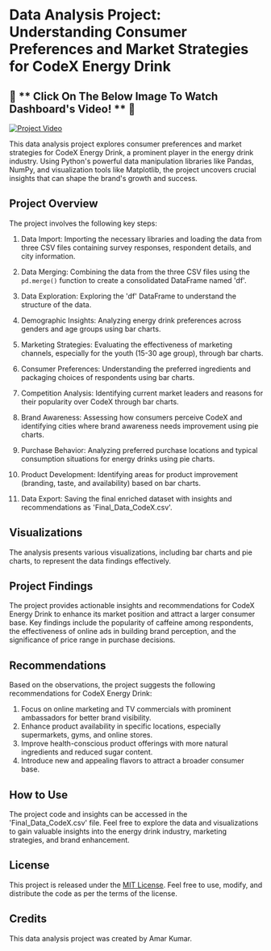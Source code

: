 # Data Analysis Project: Understanding Consumer Preferences and Market Strategies for CodeX Energy Drink

  ## 🚀 ** Click On The Below Image To Watch Dashboard's Video! ** 🎥
   
[![Project Video](https://img.youtube.com/vi/LYCGPud0JZw/0.jpg)](https://www.youtube.com/watch?v=LYCGPud0JZw)

This data analysis project explores consumer preferences and market strategies for CodeX Energy Drink, a prominent player in the energy drink industry. Using Python's powerful data manipulation libraries like Pandas, NumPy, and visualization tools like Matplotlib, the project uncovers crucial insights that can shape the brand's growth and success.

## Project Overview

The project involves the following key steps:

1. Data Import: Importing the necessary libraries and loading the data from three CSV files containing survey responses, respondent details, and city information.

2. Data Merging: Combining the data from the three CSV files using the `pd.merge()` function to create a consolidated DataFrame named 'df'.

3. Data Exploration: Exploring the 'df' DataFrame to understand the structure of the data.

4. Demographic Insights: Analyzing energy drink preferences across genders and age groups using bar charts.

5. Marketing Strategies: Evaluating the effectiveness of marketing channels, especially for the youth (15-30 age group), through bar charts.

6. Consumer Preferences: Understanding the preferred ingredients and packaging choices of respondents using bar charts.

7. Competition Analysis: Identifying current market leaders and reasons for their popularity over CodeX through bar charts.

8. Brand Awareness: Assessing how consumers perceive CodeX and identifying cities where brand awareness needs improvement using pie charts.

9. Purchase Behavior: Analyzing preferred purchase locations and typical consumption situations for energy drinks using pie charts.

10. Product Development: Identifying areas for product improvement (branding, taste, and availability) based on bar charts.

11. Data Export: Saving the final enriched dataset with insights and recommendations as 'Final_Data_CodeX.csv'.

## Visualizations

The analysis presents various visualizations, including bar charts and pie charts, to represent the data findings effectively.

## Project Findings

The project provides actionable insights and recommendations for CodeX Energy Drink to enhance its market position and attract a larger consumer base. Key findings include the popularity of caffeine among respondents, the effectiveness of online ads in building brand perception, and the significance of price range in purchase decisions.

## Recommendations

Based on the observations, the project suggests the following recommendations for CodeX Energy Drink:

1. Focus on online marketing and TV commercials with prominent ambassadors for better brand visibility.
2. Enhance product availability in specific locations, especially supermarkets, gyms, and online stores.
3. Improve health-conscious product offerings with more natural ingredients and reduced sugar content.
4. Introduce new and appealing flavors to attract a broader consumer base.

 
## How to Use

The project code and insights can be accessed in the 'Final_Data_CodeX.csv' file. Feel free to explore the data and visualizations to gain valuable insights into the energy drink industry, marketing strategies, and brand enhancement.

## License

This project is released under the [MIT License](LICENSE). Feel free to use, modify, and distribute the code as per the terms of the license.

## Credits

This data analysis project was created by Amar Kumar.
